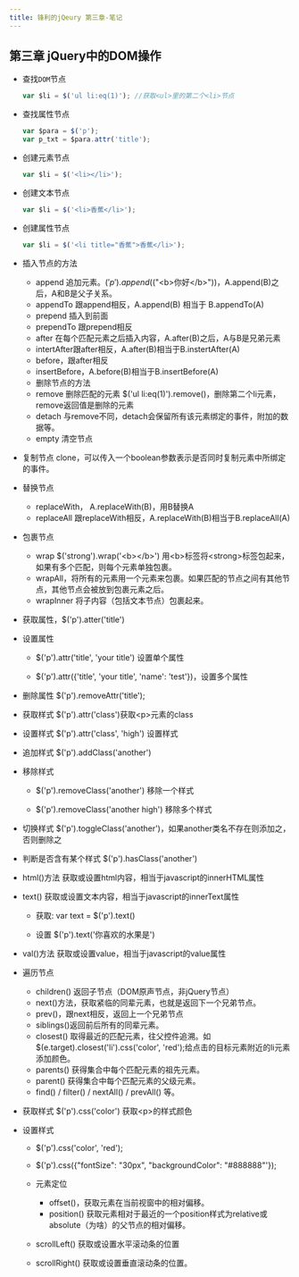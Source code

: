 ```yaml
---
title: 锋利的jQeury 第三章-笔记 
---
```


## 第三章 jQuery中的DOM操作
 - 查找`DOM`节点

    ```javascript
    var $li = $('ul li:eq(1)'); //获取<ul>里的第二个<li>节点
    ```

<!--more-->

 - 查找属性节点

    ```javascript
    var $para = $('p'); 
    var p_txt = $para.attr('title');
    ```
<!--more-->

 - 创建元素节点

    ```javascript
    var $li = $('<li></li>');
    ```

 - 创建文本节点

    ```javascript
    var $li = $('<li>香蕉</li>');
    ```

 - 创建属性节点

    ```javascript
    var $li = $('<li title="香蕉">香蕉</li>');
    ```
    
 - 插入节点的方法
    - append 追加元素。$('p').append($("&lt;b>你好&lt;/b>"))，A.append(B)之后，A和B是父子关系。
    - appendTo 跟append相反，A.append(B) 相当于 B.appendTo(A)
    - prepend 插入到前面
    - prependTo 跟prepend相反
    - after 在每个匹配元素之后插入内容，A.after(B)之后，A与B是兄弟元素
    - intertAfter跟after相反，A.after(B)相当于B.instertAfter(A)
    - before，跟after相反
    - insertBefore，A.before(B)相当于B.insertBefore(A)
    - 删除节点的方法
    - remove 删除匹配的元素 $('ul li:eq(1)').remove()，删除第二个li元素，remove返回值是删除的元素
    - detach 与remove不同，detach会保留所有该元素绑定的事件，附加的数据等。
    - empty 清空节点

- 复制节点 clone，可以传入一个boolean参数表示是否同时复制元素中所绑定的事件。

- 替换节点
    - replaceWith， A.replaceWith(B)，用B替换A
    - replaceAll 跟replaceWith相反，A.replaceWith(B)相当于B.replaceAll(A)

- 包裹节点
    - wrap $('strong').wrap('&lt;b>&lt;/b>') 用&lt;b>标签将&lt;strong>标签包起来，如果有多个匹配，则每个元素单独包裹。
    - wrapAll，将所有的元素用一个元素来包裹。如果匹配的节点之间有其他节点，其他节点会被放到包裹元素之后。
    - wrapInner 将子内容（包括文本节点）包裹起来。

- 获取属性，$('p').atter('title')

- 设置属性

    - $('p').attr('title', 'your title') 设置单个属性

    - $('p').attr({'title', 'your title', 'name': 'test'})，设置多个属性

- 删除属性 $('p').removeAttr('title');

- 获取样式 $('p').attr('class')获取&lt;p>元素的class

- 设置样式 $('p').attr('class', 'high') 设置样式

- 追加样式 $('p').addClass('another')

- 移除样式

    - $('p').removeClass('another') 移除一个样式

    - $('p').removeClass('another high') 移除多个样式

- 切换样式 $('p').toggleClass('another')，如果another类名不存在则添加之，否则删除之

- 判断是否含有某个样式 $('p').hasClass('another')
- html()方法 获取或设置html内容，相当于javascript的innerHTML属性
- text() 获取或设置文本内容，相当于javascript的innerText属性

    - 获取: var text = $('p').text()

    - 设置 $('p').text('你喜欢的水果是')
- val()方法 获取或设置value，相当于javascript的value属性

- 遍历节点
    - children() 返回子节点（DOM原声节点，非jQuery节点）
    - next()方法，获取紧临的同辈元素，也就是返回下一个兄弟节点。
    - prev()，跟next相反，返回上一个兄弟节点
    - siblings()返回前后所有的同辈元素。
    - closest() 取得最近的匹配元素，往父控件追溯。如$(e.target).closest('li').css('color', 'red');给点击的目标元素附近的li元素添加颜色。
    - parents() 获得集合中每个匹配元素的祖先元素。
    - parent() 获得集合中每个匹配元素的父级元素。
    - find() / filter() / nextAll() / prevAll() 等。

- 获取样式 $('p').css('color') 获取&lt;p>的样式颜色

- 设置样式

    - $('p').css('color', 'red');

    - $('p').css({"fontSize": "30px", "backgroundColor": "#888888"'});

    - 元素定位
        - offset()，获取元素在当前视窗中的相对偏移。
        - position() 获取元素相对于最近的一个position样式为relative或absolute（为啥）的父节点的相对偏移。
    - scrollLeft() 获取或设置水平滚动条的位置
    - scrollRight() 获取或设置垂直滚动条的位置。
